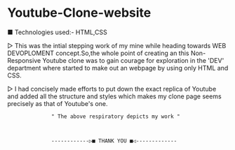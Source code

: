 # Youtube-Clone-website

■ Technologies used:- HTML,CSS

▷ This was the intial stepping work of my mine while heading towards WEB DEVOPLOMENT concept.So,the whole point of creating an this Non-Responsive Youtube clone was to gain courage for exploration in the 'DEV' department where started to make out an webpage by using only HTML and CSS.

▷ I had concisely made efforts to put down the exact replica of Youtube and added all the structure and styles which makes my clone page seems precisely as that of Youtube's one.


                  " The above respiratory depicts my work "
                  
                  
                  
                  ------------▷■ THANK YOU ■◁-------------
